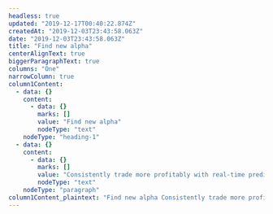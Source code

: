```yaml
---
headless: true
updated: "2019-12-17T00:40:22.874Z"
createdAt: "2019-12-03T23:43:58.063Z"
date: "2019-12-03T23:43:58.063Z"
title: "Find new alpha"
centerAlignText: true
biggerParagraphText: true
columns: "One"
narrowColumn: true
column1Content:
  - data: {}
    content:
      - data: {}
        marks: []
        value: "Find new alpha"
        nodeType: "text"
    nodeType: "heading-1"
  - data: {}
    content:
      - data: {}
        marks: []
        value: "Consistently trade more profitably with real-time predictions of price movements, forecasts of trade concentrations, and revelations of hidden order types."
        nodeType: "text"
    nodeType: "paragraph"
column1Content_plaintext: "Find new alpha Consistently trade more profitably with real-time predictions of price movements, forecasts of trade concentrations, and revelations of hidden order types."
---
```


